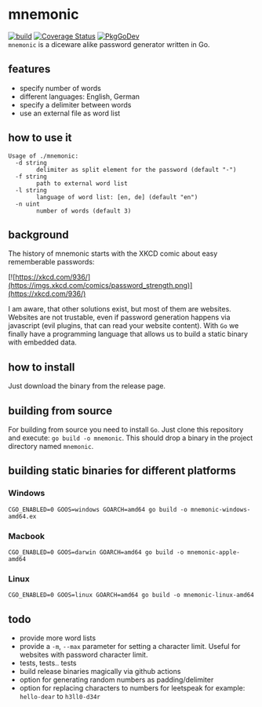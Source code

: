 # mnemonic
[![build](https://github.com/shibumi/mnemonic/workflows/build/badge.svg)](https://github.com/shibumi/mnemonic/actions?query=workflow%3Abuild) [![Coverage Status](https://coveralls.io/repos/github/shibumi/mnemonic/badge.svg)](https://coveralls.io/github/mnemonic/go-pathspec) [![PkgGoDev](https://pkg.go.dev/badge/github.com/shibumi/mnemonic)](https://pkg.go.dev/github.com/shibumi/mnemonic)  
`mnemonic` is a diceware alike password generator written in Go.

## features

* specify number of words
* different languages: English, German
* specify a delimiter between words
* use an external file as word list

## how to use it

```
Usage of ./mnemonic:
  -d string
        delimiter as split element for the password (default "-")
  -f string
        path to external word list
  -l string
        language of word list: [en, de] (default "en")
  -n uint
        number of words (default 3)
```

## background
The history of mnemonic starts with the XKCD comic about easy rememberable passwords:

[![https://xkcd.com/936/](https://imgs.xkcd.com/comics/password_strength.png)](https://xkcd.com/936/)

I am aware, that other solutions exist, but most of them are websites.
Websites are not trustable, even if password generation happens via javascript (evil plugins, that can read your website content).
With `Go` we finally have a programming language that allows us to build a static binary with embedded data.

## how to install
Just download the binary from the release page.

## building from source
For building from source you need to install `Go`.
Just clone this repository and execute: `go build -o mnemonic`.
This should drop a binary in the project directory named `mnemonic`.

## building static binaries for different platforms

### Windows

`CGO_ENABLED=0 GOOS=windows GOARCH=amd64 go build -o mnemonic-windows-amd64.ex`

### Macbook

`CGO_ENABLED=0 GOOS=darwin GOARCH=amd64 go build -o mnemonic-apple-amd64`

### Linux

`CGO_ENABLED=0 GOOS=linux GOARCH=amd64 go build -o mnemonic-linux-amd64`

## todo

* provide more word lists
* provide a `-m`, `--max` parameter for setting a character limit. Useful for websites with password character limit.
* tests, tests.. tests
* build release binaries magically via github actions
* option for generating random numbers as padding/delimiter
* option for replacing characters to numbers for leetspeak for example: `hello-dear` to `h3ll0-d34r`
